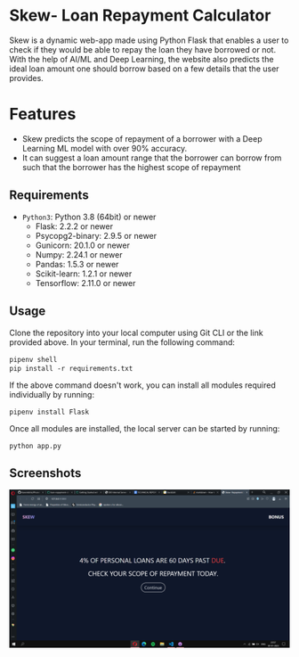 # Skew- Loan Repayment Calculator

Skew is a dynamic web-app made using Python Flask that enables a user to check if they would be able to repay the loan they have borrowed or not. With the help of AI/ML and Deep Learning, the website also predicts the ideal loan amount one should borrow based on a few details that the user provides.


# Features

- Skew predicts the scope of repayment of a borrower with a Deep Learning ML model with over 90% accuracy. 
- It can suggest a loan amount range that the borrower can borrow from such that the borrower has the highest scope of repayment

## Requirements
 - `Python3`: Python 3.8 (64bit) or newer
	 - Flask: 2.2.2 or newer
	 - Psycopg2-binary: 2.9.5 or newer
	 - Gunicorn: 20.1.0 or newer
	 - Numpy: 2.24.1 or newer
	 - Pandas: 1.5.3 or newer
	 - Scikit-learn: 1.2.1 or newer
	 - Tensorflow: 2.11.0 or newer

## Usage
Clone the repository into your local computer using Git CLI or the link provided above.
In your terminal, run the following command:

    pipenv shell
    pip install -r requirements.txt
 
 If the above command doesn't work, you can install all modules required individually by running:
 

    pipenv install Flask

Once all modules are installed, the local server can be started by running:

    python app.py


## Screenshots
![Home page](/static/images/ss/home.png)
